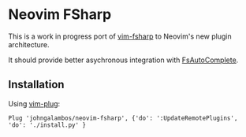 # Neovim FSharp

This is a work in progress port of [vim-fsharp](https://github.com/fsharp/vim-fsharp) to Neovim's new plugin architecture.

It should provide better asychronous integration with [FsAutoComplete](https://github.com/fsharp/FsAutoComplete).


## Installation

Using [vim-plug](https://github.com/junegunn/vim-plug):

```
Plug 'johngalambos/neovim-fsharp', {'do': ':UpdateRemotePlugins', 'do': './install.py' }
```
